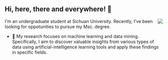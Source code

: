 ## Hi, here, there and everywhere! 👋
<img align="right" src="https://github-readme-stats.vercel.app/api?username=walawalagoose&show_icons=true&icon_color=CE1D2D&text_color=718096&bg_color=ffffff&hide_title=true" />

I'm an undergraduate student at Sichuan University. Recently, I've been looking for oppotunities to pursue my Msc. degree.

- 🔭 My research focuses on machine learning and data mining. Specifically, I aim to discover valuable insights from various types of data using artificial-intelligence learning tools and apply these findings in specific fields.
<!--
- 🌱 I’m currently learning information theory, convex optimization, and bayesian statistics.
- 👯 I’m looking to collaborate on ...
- 🤔 I’m looking for help with ...
- 💬 Ask me about ...
- 📫 How to reach me: ...
- 😄 Pronouns: ...
- ⚡ Fun fact: ...




### 你好，世界 👋

- :orange_book: Focusing on Swift & iOS
- :hammer: Creator of applications and frameworks
- :ram: Founder the ObjCCN
- :meat_on_bone: Meat lover
-->
